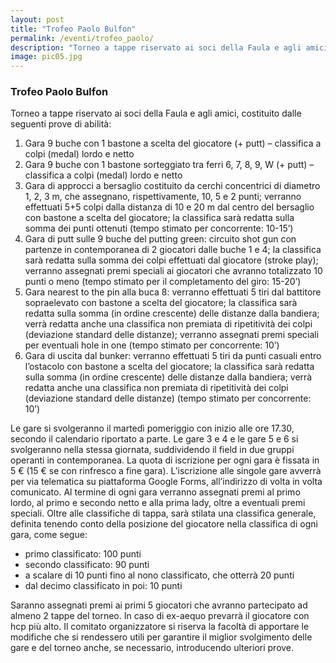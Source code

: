 ```yaml
---
layout: post
title: "Trofeo Paolo Bulfon"
permalink: /eventi/trofeo_paolo/
description: "Torneo a tappe riservato ai soci della Faula e agli amici"
image: pic05.jpg
---
```


###  Trofeo Paolo Bulfon

Torneo a tappe riservato ai soci della Faula e agli amici, costituito dalle seguenti prove di abilità:
<ol>
    <li>Gara 9 buche con 1 bastone a scelta del giocatore (+ putt) – classifica a colpi (medal) lordo e netto</li>
    <li>Gara 9 buche con 1 bastone sorteggiato tra ferri 6, 7, 8, 9, W (+ putt) – classifica a colpi (medal) lordo e netto</li>
    <li>Gara di approcci a bersaglio costituito da cerchi concentrici di diametro 1, 2, 3 m, che assegnano,
rispettivamente, 10, 5 e 2 punti; verranno effettuati 5+5 colpi dalla distanza di 10 e 20 m dal centro del
bersaglio con bastone a scelta del giocatore; la classifica sarà redatta sulla somma dei punti ottenuti
(tempo stimato per concorrente: 10-15’)
    </li>
    <li>Gara di putt sulle 9 buche del putting green: circuito shot gun con partenze in contemporanea di 2
giocatori dalle buche 1 e 4; la classifica sarà redatta sulla somma dei colpi effettuati dal giocatore
(stroke play); verranno assegnati premi speciali ai giocatori che avranno totalizzato 10 punti o meno
(tempo stimato per il completamento del giro: 15-20’)
    </li>
    <li>Gara nearest to the pin alla buca 8: verranno effettuati 5 tiri dal battitore sopraelevato con bastone a
scelta del giocatore; la classifica sarà redatta sulla somma (in ordine crescente) delle distanze dalla
bandiera; verrà redatta anche una classifica non premiata di ripetitività dei colpi (deviazione standard
delle distanze); verranno assegnati premi speciali per eventuali hole in one (tempo stimato per
concorrente: 10’)
    </li>
    <li>Gara di uscita dal bunker: verranno effettuati 5 tiri da punti casuali entro l’ostacolo con bastone a
scelta del giocatore; la classifica sarà redatta sulla somma (in ordine crescente) delle distanze dalla
bandiera; verrà redatta anche una classifica non premiata di ripetitività dei colpi (deviazione standard
delle distanze) (tempo stimato per concorrente: 10’)</li>
</ol>

Le gare si svolgeranno il martedì pomeriggio con inizio alle ore 17.30, secondo il calendario riportato a
parte. Le gare 3 e 4 e le gare 5 e 6 si svolgeranno nella stessa giornata, suddividendo il field in due gruppi
operanti in contemporanea.
La quota di iscrizione per ogni gara è fissata in 5 € (15 € se con rinfresco a fine gara). L’iscrizione alle singole
gare avverrà per via telematica su piattaforma Google Forms, all’indirizzo di volta in volta comunicato.
Al termine di ogni gara verranno assegnati premi al primo lordo, al primo e secondo netto e alla prima lady,
oltre a eventuali premi speciali.
Oltre alle classifiche di tappa, sarà stilata una classifica generale, definita tenendo conto della posizione del
giocatore nella classifica di ogni gara, come segue:
<ul>
    <li>primo classificato: 100 punti</li>
    <li>secondo classificato: 90 punti</li>
    <li>a scalare di 10 punti fino al nono classificato, che otterrà 20 punti</li>
    <li>dal decimo classificato in poi: 10 punti</li>
</ul>

Saranno assegnati premi ai primi 5 giocatori che avranno partecipato ad almeno 2 tappe del torneo. In caso
di ex-aequo prevarrà il giocatore con hcp più alto.
Il comitato organizzatore si riserva la facoltà di apportare le modifiche che si rendessero utili per garantire il
miglior svolgimento delle gare e del torneo anche, se necessario, introducendo ulteriori prove.